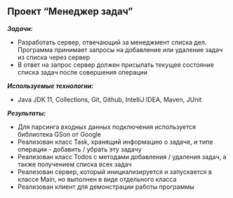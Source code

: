 ## Проект “Менеджер задач”

***Задачи:***
- Разработать сервер, отвечающий за менеджмент списка дел. Программа принимает запросы на добавление или удаление задач из списка через сервер
- В ответ на запрос сервер должен присылать текущее состояние списка задач после совершения операции

***Используемые технологии:***
- Java JDK 11, Collections, Git, Github, IntelliJ IDEA, Maven, JUnit

***Результаты:***
- Для парсинга входных данных подключения используется библиотека GSon от Google
- Реализован класс Task, хранящий информацию о задаче, и типе операции - добавить / убрать эту задачу
- Реализован класс Todos с методами добавления / удаления задач, а также получением списка всех задач
- Реализован сервер, который инициализируется и запускается в классе Main, но выполнен в виде отдельного класса
- Реализован клиент для демонстрации работы программы
